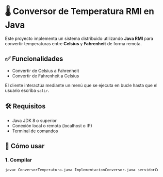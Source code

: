 # 🌡️ Conversor de Temperatura RMI en Java

Este proyecto implementa un sistema distribuido utilizando **Java RMI** para convertir temperaturas entre **Celsius** y **Fahrenheit** de forma remota.

## ✅ Funcionalidades

- Convertir de Celsius a Fahrenheit
- Convertir de Fahrenheit a Celsius

El cliente interactúa mediante un menú que se ejecuta en bucle hasta que el usuario escriba `salir`.

## 🛠 Requisitos

- Java JDK 8 o superior
- Conexión local o remota (localhost o IP)
- Terminal de comandos

## 🚀 Cómo usar

### 1. Compilar

```bash
javac ConversorTemperatura.java ImplementacionConversor.java servidorConversor.java clienteConversor.java
